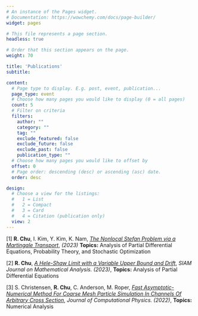 ```yaml
---
# An instance of the Pages widget.
# Documentation: https://wowchemy.com/docs/page-builder/
widget: pages

# This file represents a page section.
headless: true

# Order that this section appears on the page.
weight: 70

title: 'Publications'
subtitle:

content:
  # Page type to display. E.g. post, event, publication...
  page_type: event
  # Choose how many pages you would like to display (0 = all pages)
  count: 5
  # Filter on criteria
  filters:
    author: ""
    category: ""
    tag: ""
    exclude_featured: false
    exclude_future: false
    exclude_past: false
    publication_type: ""
  # Choose how many pages you would like to offset by
  offset: 0
  # Page order: descending (desc) or ascending (asc) date.
  order: desc

design:
  # Choose a view for the listings:
  #   1 = List
  #   2 = Compact
  #   3 = Card
  #   4 = Citation (publication only)
  view: 2
--- 
```

[1] **R. Chu**, I. Kim, Y. Kim, K. Nam, [*The Nonlocal Stefan Problem via a Martingale Transport*](https://arxiv.org/abs/2310.04640), *(2023)* **Topics:** Analysis of Partial Differential Equations, Probability Theory, and Stochastic Optimization

[2] **R. Chu**, [*A Hele-Shaw Limit with a Variable Upper Bound and Drift*](https://arxiv.org/abs/2203.02644), *SIAM Journal on Mathematical Analysis. (2023)*, **Topics:** Analysis of Partial Differential Equations

[3] S. Christensen, **R. Chu**, C. Anderson, M. Roper, [*Fast Asymptotic-Numerical Method For Coarse Mesh Particle Simulation In Channels Of Arbitrary Cross Section*](https://arxiv.org/abs/2110.13979), *Journal of Computational Physics. (2022)*, **Topics:** Numerical Analysis







